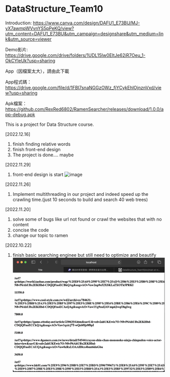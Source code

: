 # DataStructure_Team10

Introduction: https://www.canva.com/design/DAFU1_E73BU/MJ-yX7awmpWVvnYS5pPeKQ/view?utm_content=DAFU1_E73BU&utm_campaign=designshare&utm_medium=link&utm_source=viewer

Demo影片: https://drive.google.com/drive/folders/1UDL15Iw0EItJe62iR7Oeu_1-OkCYleUk?usp=sharing

App（因檔案太大），請由此下載

App程式碼：https://drive.google.com/file/d/1FBI7snaNGGzOWz_fjYCykEhlOjnznVxd/view?usp=sharing

Apk檔案：https://github.com/RexRed6802/RamenSearcher/releases/download/1.0.0/app-debug.apk

This is a project for Data Structure course.

[2022.12.16]
1. finish finding relative words
2. finish front-end design
3. The project is done.... maybe

[2022.11.29]
1. front-end design is start
![image](https://github.com/RexRed6802/DataStructure_Team10/blob/master/img/截圖%202022-11-29%20下午12.24.55.png)

[2022.11.26]
1. Implement multithreading in our project and indeed speed up the crawling time.(just 10 seconds to build and search 40 web trees)

[2022.11.20]
1. solve some of bugs like url not found or crawl the websites that with no content
2. concise the code
3. change our topic to ramen

[2022.10.22]
1. finish basic searching enginee but still need to optimize and beautify
![image](https://github.com/RexRed6802/DataStructure_Team10/blob/master/img/截圖%202022-10-22%20下午9.06.51.png)
